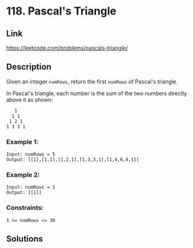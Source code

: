 # 118. Pascal's Triangle

## Link
https://leetcode.com/problems/pascals-triangle/

## Description

Given an integer `numRows`, return the first `numRows` of Pascal's triangle.

In Pascal's triangle, each number is the sum of the two numbers directly above it as shown:
```
   1
  1 1
 1 2 1
1 3 3 1
```

### Example 1:
```
Input: numRows = 5
Output: [[1],[1,1],[1,2,1],[1,3,3,1],[1,4,6,4,1]]
```

### Example 2:
```
Input: numRows = 1
Output: [[1]]
```
 
### Constraints:
```
1 <= numRows <= 30
```

## Solutions

